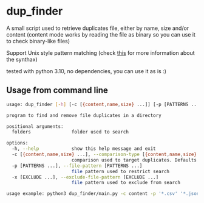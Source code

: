 # dup_finder

A small script used to retrieve duplicates file, either by name, size and/or content (content mode works by reading the file as binary so you can use it to check binary-like files)

Support Unix style pattern matching (check [this](https://docs.python.org/3.10/library/fnmatch.html) for more information about the synthax)

tested with python 3.10, no dependencies, you can use it as is :)

## Usage from command line

```sh
usage: dup_finder [-h] [-c [{content,name,size} ...]] [-p [PATTERNS ...]] [-x [EXCLUDE ...]] folders [folders ...]

program to find and remove file duplicates in a directory

positional arguments:
  folders               folder used to search

options:
  -h, --help            show this help message and exit
  -c [{content,name,size} ...], --comparison-type [{content,name,size} ...]
                        comparison used to target duplicates. Defaults to name and size
  -p [PATTERNS ...], --file-pattern [PATTERNS ...]
                        file pattern used to restrict search
  -x [EXCLUDE ...], --exclude-file-pattern [EXCLUDE ...]
                        file pattern used to exclude from search

usage example: python3 dup_finder/main.py -c content -p '*.csv' '*.json' -i -- folder1 folder2
```
